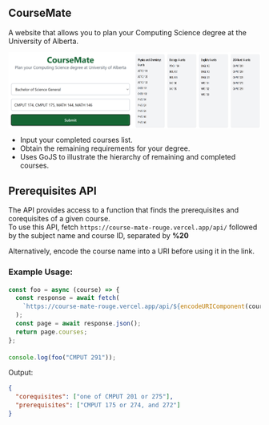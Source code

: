 ## CourseMate

A website that allows you to plan your Computing Science degree at the University of Alberta.

<div align="left" style="display: flex; flex-flow: row nowrap; width: 100%;">
  <img src="https://github.com/349gill/course-mate/blob/main/lib/menu.png?raw=true" style="width: 50%; height: auto;">
  <img src="https://github.com/349gill/course-mate/blob/main/lib/result.png?raw=true" style="width: 50%; height: auto;">
</div>

- Input your completed courses list.
- Obtain the remaining requirements for your degree.
- Uses GoJS to illustrate the hierarchy of remaining and completed courses.

## Prerequisites API

The API provides access to a function that finds the prerequisites and corequisites of a given course.  
To use this API, fetch `https://course-mate-rouge.vercel.app/api/` followed by the subject name and course ID, separated by **%20**

Alternatively, encode the course name into a URI before using it in the link.

### Example Usage:

```js
const foo = async (course) => {
  const response = await fetch(
    `https://course-mate-rouge.vercel.app/api/${encodeURIComponent(course)}`
  );
  const page = await response.json();
  return page.courses;
};

console.log(foo("CMPUT 291"));
```

Output:

```json
{
  "corequisites": ["one of CMPUT 201 or 275"],
  "prerequisites": ["CMPUT 175 or 274, and 272"]
}
```
